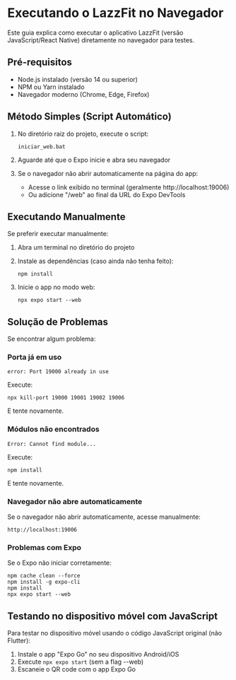 # Executando o LazzFit no Navegador

Este guia explica como executar o aplicativo LazzFit (versão JavaScript/React Native) diretamente no navegador para testes.

## Pré-requisitos

- Node.js instalado (versão 14 ou superior)
- NPM ou Yarn instalado
- Navegador moderno (Chrome, Edge, Firefox)

## Método Simples (Script Automático)

1. No diretório raiz do projeto, execute o script:
   ```
   iniciar_web.bat
   ```

2. Aguarde até que o Expo inicie e abra seu navegador

3. Se o navegador não abrir automaticamente na página do app:
   - Acesse o link exibido no terminal (geralmente http://localhost:19006)
   - Ou adicione "/web" ao final da URL do Expo DevTools

## Executando Manualmente

Se preferir executar manualmente:

1. Abra um terminal no diretório do projeto

2. Instale as dependências (caso ainda não tenha feito):
   ```
   npm install
   ```

3. Inicie o app no modo web:
   ```
   npx expo start --web
   ```

## Solução de Problemas

Se encontrar algum problema:

### Porta já em uso
```
error: Port 19000 already in use
```

Execute:
```
npx kill-port 19000 19001 19002 19006
```
E tente novamente.

### Módulos não encontrados
```
Error: Cannot find module...
```

Execute:
```
npm install
```
E tente novamente.

### Navegador não abre automaticamente

Se o navegador não abrir automaticamente, acesse manualmente:
```
http://localhost:19006
```

### Problemas com Expo

Se o Expo não iniciar corretamente:
```
npm cache clean --force
npm install -g expo-cli
npm install
npx expo start --web
```

## Testando no dispositivo móvel com JavaScript

Para testar no dispositivo móvel usando o código JavaScript original (não Flutter):

1. Instale o app "Expo Go" no seu dispositivo Android/iOS
2. Execute `npx expo start` (sem a flag --web)
3. Escaneie o QR code com o app Expo Go
